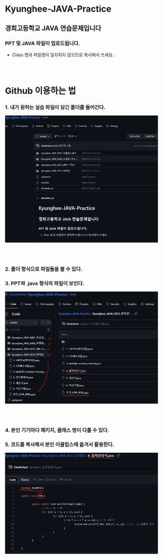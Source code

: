 # Kyunghee-JAVA-Practice

## 경희고등학교 JAVA 연습문제입니다

### PPT 및 JAVA 파일이 업로드됩니다.

- Class 명과 파일명이 일치하지 않으므로 복사해서 쓰세요.  
  
<br> </br>

# Github 이용하는 법

### 1. 내가 원하는 실습 파일이 담긴 폴더를 들어간다.
![첫번째](가이드/%EA%B0%80%EC%9D%B4%EB%93%9C1.png)

<br> </br>

### 2. 폴더 형식으로 파일들을 볼 수 있다.
### 3. PPT와 .java 형식의 파일이 보인다.
![두번째](가이드/%EA%B0%80%EC%9D%B4%EB%93%9C2.png)

<br> </br>

### 4. 본인 기기마다 패키지, 클래스 명이 다를 수 있다.
### 5. 코드를 복사해서 본인 이클립스에 옮겨서 활용한다.
![세번째](가이드/%EA%B0%80%EC%9D%B4%EB%93%9C3.png)
